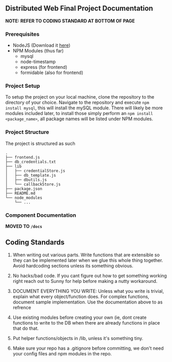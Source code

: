 ## Distributed Web Final Project Documentation

**NOTE: REFER TO CODING STANDARD AT BOTTOM OF PAGE**

### Prerequisites

- NodeJS (Download it [here](https://nodejs.org/en/download/current/))
- NPM Modules (thus far)
  - mysql
  - node-timestamp
  - express (for frontend)
  - formidable (also for frontend)

### Project Setup

To setup the project on your local machine, clone the repository to the directory of your choice. Navigate to the repository and execute `npm install mysql`, this will install the mySQL module. There will likely be more modules included later, to install those simply perform an `npm install <package_name>`, all package names will be listed under NPM modules.


### Project Structure

The project is structured as such

```
.
├── frontend.js
├── db_credentials.txt
├── lib
│   ├── credentialStore.js
│   ├── db_template.js
│   ├── dbutils.js
│   └── callbackStore.js
├── package.json
├── README.md
└── node_modules
    └── ...
```

### Component Documentation

**MOVED TO `/docs`**

## Coding Standards

1. When writing out various parts. Write functions that are extensible so they
   can be implemented later when we glue this whole thing together. Avoid
hardcoding sections unless its something obvious.

2. No hacks/bad code. If you cant figure out how to get something working right
   reach out to Sunny for help before making a nutty workaround.

3. DOCUMENT EVERYTHING YOU WRITE: Unless what you write is trivial, explain
   what every object/function does. For complex functions, document sample
implementation. Use the documentation above to as refrence

4. Use existing modules before creating your own (ie, dont create functions to
   write to the DB when there are already functions in place that do that.

5. Put helper functions/objects in /lib, unless it's something tiny.

6. Make sure your repo has a .gitignore before committing, we don't need your
   config files and npm modules in the repo.

